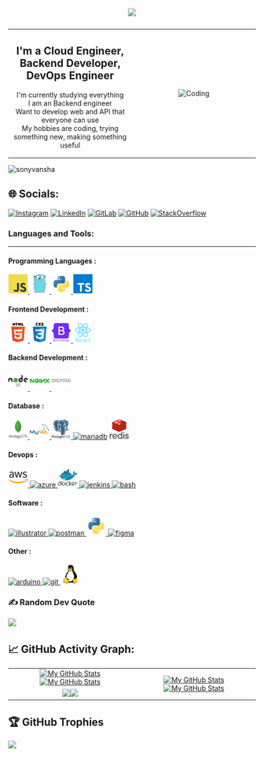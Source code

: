 <!-- https://rahuldkjain.github.io/gh-profile-readme-generator/ -->

<!-- Teks Berjalan -->
<h1 align="center">
    <img
        src="https://readme-typing-svg.herokuapp.com/?font=Righteous&size=35&center=true&vCenter=true&width=500&height=70&duration=4000&lines=Hi+There!+👋;+I'm+Sony+Vansha😊;" />
</h1>


<table style="width: 100%; border-collapse: collapse; text-align: center;">
  <tr>
    <td style="width: 50%; vertical-align: middle;">
      <h2>I'm a Cloud Engineer, Backend Developer, DevOps Engineer</h2>
      <ul style="list-style-type: none; padding: 0;">
        <li>I'm currently studying everything</li>
        <li>I am an Backend engineer</li>
        <li>Want to develop web and API that everyone can use</li>
        <li>My hobbies are coding, trying something new, making something useful</li>
      </ul>
    </td>
    <td style="width: 50%; vertical-align: middle;">
      <img alt="Coding" width="400" src="https://indoanalytica.com/static/images/data-science-5.gif">
    </td>
  </tr>
</table>

  
<!-- GIF -->
<!-- <img align="right" alt="Coding" width="400" src="https://indoanalytica.com/static/images/data-science-5.gif">  -->

<!-- Stats views -->
<p align="left"> <img src="https://komarev.com/ghpvc/?username=sonyvansha&label=Profile%20views&color=0e75b6&style=flat"
        alt="sonyvansha" /> </p> 

<!-- Sosial Media -->
## 🌐 Socials:
[![Instagram](https://img.shields.io/badge/Instagram-%23E4405F.svg?logo=Instagram&logoColor=white)](https://instagram.com/sonyvansha)
[![LinkedIn](https://img.shields.io/badge/LinkedIn-%230077B5.svg?logo=linkedin&logoColor=white)](https://linkedin.com/in/irvan-sony-afandi) 
[![GitLab](https://img.shields.io/badge/GitLab-330F63?logo=gitlab&logoColor=white)](https://gitlab.com/SonyVansha) 
[![GitHub](https://img.shields.io/badge/GitHub-100000?logo=github&logoColor=white)](https://github.com/SonyVansha) 
[![StackOverflow](https://img.shields.io/badge/Stack_Overflow-FE7A16?logo=stack-overflow&logoColor=white)](https://github.com/SonyVansha)

<!--
<h3 align="left">Connect with me:</h3>
<p align="left">
    <a href="https://linkedin.com/in/irvan-sony-afandi-bb7956250" target="blank"><img align="center"
            src="https://raw.githubusercontent.com/rahuldkjain/github-profile-readme-generator/master/src/images/icons/Social/linked-in-alt.svg"
            alt="irvan-sony-afandi-bb7956250" height="30" width="40" /></a>
    <a href="https://instagram.com/sonyvansha" target="blank"><img align="center"
            src="https://raw.githubusercontent.com/rahuldkjain/github-profile-readme-generator/master/src/images/icons/Social/instagram.svg"
            alt="sonyvansha" height="30" width="40" /></a>
    <a href="https://gitlab.com/SonyVansha" target="blank"><img align="center"
            src="https://images.ctfassets.net/xz1dnu24egyd/3JZABhkTjUT76LCIclV7sH/17a92be9bce78c2adcc43e23aabb7ca1/gitlab-logo-500.svg"
            alt="qQbjesjW" height="50" width="60" /></a>
</p>
-->

<!-- Skill -->
<h3 align="left">Languages and Tools:</h3>
<hr>
<h4 align="left">Programming Languages :</h4>
<p align="left">
<a href="https://developer.mozilla.org/en-US/docs/Web/JavaScript"
        target="_blank" rel="noreferrer"> <img
            src="https://raw.githubusercontent.com/devicons/devicon/master/icons/javascript/javascript-original.svg"
            alt="javascript" width="40" height="40" /> </a>
<a href="https://golang.org" target="_blank" rel="noreferrer"> <img
            src="https://raw.githubusercontent.com/devicons/devicon/master/icons/go/go-original.svg" alt="go" width="40"
            height="40" /> </a> 
<a href="https://www.python.org" target="_blank" rel="noreferrer"> <img
        src="https://raw.githubusercontent.com/devicons/devicon/master/icons/python/python-original.svg" alt="python"
        width="40" height="40" /> </a>
<a href="https://www.typescriptlang.org/" target="_blank" rel="noreferrer"> <img
        src="https://raw.githubusercontent.com/devicons/devicon/master/icons/typescript/typescript-original.svg"
        alt="typescript" width="40" height="40" /> </a>
<p>

<h4 align="left">Frontend Development :</h4>
<p align="left">
<a href="https://www.w3.org/html/" target="_blank" rel="noreferrer"> <img
            src="https://raw.githubusercontent.com/devicons/devicon/master/icons/html5/html5-original-wordmark.svg"
            alt="html5" width="40" height="40" /> </a>
<a href="https://www.w3schools.com/css/" target="_blank"
        rel="noreferrer"> <img
            src="https://raw.githubusercontent.com/devicons/devicon/master/icons/css3/css3-original-wordmark.svg"
            alt="css3" width="40" height="40" /> </a> <a href="https://www.docker.com/" target="_blank"
        rel="noreferrer">
<a href="https://getbootstrap.com" target="_blank" rel="noreferrer"> <img
            src="https://raw.githubusercontent.com/devicons/devicon/master/icons/bootstrap/bootstrap-plain-wordmark.svg"
            alt="bootstrap" width="40" height="40" /> </a>
<a href="https://reactjs.org/" target="_blank" rel="noreferrer">
        <img src="https://raw.githubusercontent.com/devicons/devicon/master/icons/react/react-original-wordmark.svg"
            alt="react" width="40" height="40" /> </a>
</p>

<h4 align="left">Backend Development :</h4>
<p align="left">
<a href="https://nodejs.org" target="_blank" rel="noreferrer"> <img
        src="https://raw.githubusercontent.com/devicons/devicon/master/icons/nodejs/nodejs-original-wordmark.svg"
        alt="nodejs" width="40" height="40" /> </a>
<a href="https://www.nginx.com" target="_blank" rel="noreferrer">
        <img src="https://raw.githubusercontent.com/devicons/devicon/master/icons/nginx/nginx-original.svg" alt="nginx"
            width="40" height="40" /> </a>
<a href="https://expressjs.com" target="_blank"
        rel="noreferrer"> <img
            src="https://raw.githubusercontent.com/devicons/devicon/master/icons/express/express-original-wordmark.svg"
            alt="express" width="40" height="40" /> </a>
</p>
<h4 align="left">Database :</h4>
<p align="left">
<a href="https://www.mongodb.com/" target="_blank" rel="noreferrer"> <img
            src="https://raw.githubusercontent.com/devicons/devicon/master/icons/mongodb/mongodb-original-wordmark.svg"
            alt="mongodb" width="40" height="40" /> </a>
<a href="https://www.mysql.com/" target="_blank"
        rel="noreferrer"> <img
            src="https://raw.githubusercontent.com/devicons/devicon/master/icons/mysql/mysql-original-wordmark.svg"
            alt="mysql" width="40" height="40" /> </a>
<a href="https://www.postgresql.org" target="_blank"
        rel="noreferrer"> <img
            src="https://raw.githubusercontent.com/devicons/devicon/master/icons/postgresql/postgresql-original-wordmark.svg"
            alt="postgresql" width="40" height="40" /> </a>
<a href="https://mariadb.org/" target="_blank" rel="noreferrer"> <img
            src="https://www.vectorlogo.zone/logos/mariadb/mariadb-icon.svg" alt="mariadb"
            width="40" height="40" /></a>
<a href="https://redis.io" target="_blank" rel="noreferrer"> <img
            src="https://raw.githubusercontent.com/devicons/devicon/master/icons/redis/redis-original-wordmark.svg"
            alt="redis" width="40" height="40" /> </a> </p>
</p>

<h4 align="left">Devops :</h4>
<p align="left">
<a href="https://aws.amazon.com" target="_blank" rel="noreferrer"> <img
            src="https://raw.githubusercontent.com/devicons/devicon/master/icons/amazonwebservices/amazonwebservices-original-wordmark.svg"
            alt="aws" width="40" height="40" /> </a>
<a href="https://azure.microsoft.com/en-in/" target="_blank"
        rel="noreferrer"> <img src="https://www.vectorlogo.zone/logos/microsoft_azure/microsoft_azure-icon.svg"
            alt="azure" width="40" height="40" /> </a>
<a href="https://www.w3schools.com/css/" target="_blank"
        rel="noreferrer"> <img
            src="https://raw.githubusercontent.com/devicons/devicon/master/icons/docker/docker-original-wordmark.svg"
            alt="docker" width="40" height="40" /> </a>
<a href="https://www.jenkins.io" target="_blank"
        rel="noreferrer"> <img src="https://www.vectorlogo.zone/logos/jenkins/jenkins-icon.svg" alt="jenkins" width="40"
            height="40" /> </a>
<a href="https://www.gnu.org/software/bash/" target="_blank"
        rel="noreferrer"> <img src="https://www.vectorlogo.zone/logos/gnu_bash/gnu_bash-icon.svg" alt="bash" width="40"
            height="40" /> </a>
</p>

<h4 align="left">Software :</h4>
<p align="left">
<a href="https://www.adobe.com/in/products/illustrator.html"
        target="_blank" rel="noreferrer"> <img
            src="https://www.vectorlogo.zone/logos/adobe_illustrator/adobe_illustrator-icon.svg" alt="illustrator"
            width="40" height="40" /> </a>
<a href="https://postman.com" target="_blank"
        rel="noreferrer"> <img src="https://www.vectorlogo.zone/logos/getpostman/getpostman-icon.svg" alt="postman"
            width="40" height="40" /> </a> <a href="https://www.python.org" target="_blank" rel="noreferrer"> <img
            src="https://raw.githubusercontent.com/devicons/devicon/master/icons/python/python-original.svg"
            alt="python" width="40" height="40" /> </a>
<a href="https://www.figma.com/" target="_blank"
        rel="noreferrer"> <img src="https://www.vectorlogo.zone/logos/figma/figma-icon.svg" alt="figma" width="40"
            height="40" /> </a>
</p>

<h4 align="left">Other :</h4>
<p align="left">
<a href="https://www.arduino.cc/" target="_blank" rel="noreferrer"> <img
            src="https://cdn.worldvectorlogo.com/logos/arduino-1.svg" alt="arduino" width="40" height="40" /> </a>
<a href="https://git-scm.com/" target="_blank" rel="noreferrer"> <img
            src="https://www.vectorlogo.zone/logos/git-scm/git-scm-icon.svg" alt="git" width="40" height="40" /> </a>
<a href="https://www.linux.org/" target="_blank" rel="noreferrer"> <img
            src="https://raw.githubusercontent.com/devicons/devicon/master/icons/linux/linux-original.svg" alt="linux"
            width="40" height="40" /> </a>
</p>         

### ✍️ Random Dev Quote
![](https://quotes-github-readme.vercel.app/api?type=horizontal&theme=radical)

<!-- Garph Stats my GitHub -->
## 📈 GitHub Activity Graph:

<table align="center">
    <tr>
        <td align="center"><a href="https://github.com/sonyvansha#gh-light-mode-only"><img src="https://github-readme-stats.vercel.app/api?username=sonyvansha&show_icons=true&theme=default&include_all_commits=true#gh-light-mode-only" alt="My GitHub Stats"/></a><a href="https://github.com/sonyvansha#gh-dark-mode-only"><img src="https://github-readme-stats.vercel.app/api?username=sonyvansha&show_icons=true&theme=tokyonight&include_all_commits=true#gh-dark-mode-only" alt="My GitHub Stats"/></a></td>
        <td rowspan="2" align="center"><a href="https://github.com/sonyvansha#gh-light-mode-only"><img src="https://github-readme-stats.vercel.app/api/top-langs/?username=sonyvansha&theme=default&langs_count=8#gh-light-mode-only" alt="My GitHub Stats"/></a><a href="https://github.com/sonyvansha#gh-dark-mode-only"><img src="https://github-readme-stats.vercel.app/api/top-langs/?username=sonyvansha&theme=tokyonight&langs_count=8#gh-dark-mode-only" alt="My GitHub Stats"/></a></td>
    </tr>
    <tr>
        <td align="center"><a href="https://github.com/sonyvansha#gh-light-mode-only"><img src="https://github-readme-streak-stats.herokuapp.com/?user=sonyvansha&theme=default"/></a><a href="https://github.com/sonyvansha#gh-dark-mode-only"><img src="https://github-readme-streak-stats.herokuapp.com/?user=sonyvansha&theme=tokyonight"/></a></td>
    </tr>
</table>

## 🏆 GitHub Trophies
![](https://github-profile-trophy.vercel.app/?username=SonyVansha&theme=onedark&no-frame=false&no-bg=true&margin-w=4)

<!--
## 🔝 Top Contributed Repo
![](https://github-contributor-stats.vercel.app/api?username=SonyVansha&limit=5&theme=tokyonight&combine_all_yearly_contributions=true)
-->

<!-- <h2 align="center">⚡ Stats ⚡</h2>

<p><img align="left"
        src="https://github-readme-stats.vercel.app/api/top-langs?username=sonyvansha&show_icons=true&locale=en&layout=compact"
        alt="sonyvansha" /></p>

<p>&nbsp;<img align="center"
        src="https://github-readme-stats.vercel.app/api?username=sonyvansha&show_icons=true&locale=en"
        alt="sonyvansha" /></p>

<p><img align="center" src="https://github-readme-streak-stats.herokuapp.com/?user=sonyvansha&" alt="sonyvansha" /></p>
-->

